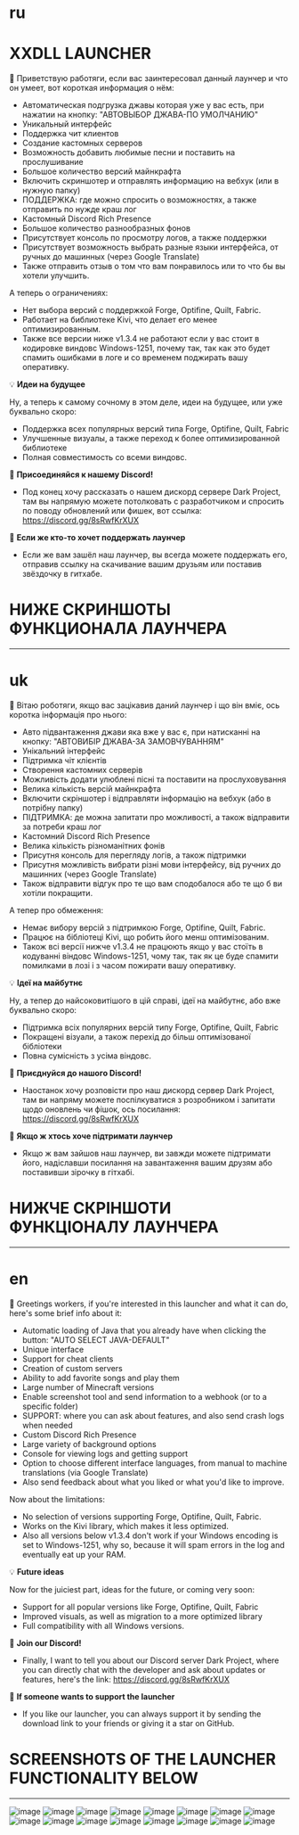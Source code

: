 # ru
# XXDLL LAUNCHER
 
👋 Приветствую работяги, если вас заинтересовал данный лаунчер и что он умеет, вот короткая информация о нём:
 
- Автоматическая подгрузка джавы которая уже у вас есть, при нажатии на кнопку: "АВТОВЫБОР ДЖАВА-ПО УМОЛЧАНИЮ"
- Уникальный интерфейс
- Поддержка чит клиентов
- Создание кастомных серверов
- Возможность добавить любимые песни и поставить на прослушивание
- Большое количество версий майнкрафта
- Включить скриншотер и отправлять информацию на вебхук (или в нужную папку)
- ПОДДЕРЖКА: где можно спросить о возможностях, а также отправить по нужде краш лог
- Кастомный Discord Rich Presence
- Большое количество разнообразных фонов
- Присутствует консоль по просмотру логов, а также поддержки
- Присутствует возможность выбрать разные языки интерфейса, от ручных до машинных (через Google Translate)
- Также отправить отзыв о том что вам понравилось или то что бы вы хотели улучшить.
 
А теперь о ограничениях:
- Нет выбора версий с поддержкой Forge, Optifine, Quilt, Fabric.
- Работает на библиотеке Kivi, что делает его менее оптимизированным.
- Также все версии ниже v1.3.4 не работают если у вас стоит в кодировке виндовс Windows-1251, почему так, так как это будет спамить ошибками в логе и со временем поджирать вашу оперативку.
 
💡 **Идеи на будущее**
 
Ну, а теперь к самому сочному в этом деле, идеи на будущее, или уже буквально скоро:
- Поддержка всех популярных версий типа Forge, Optifine, Quilt, Fabric
- Улучшенные визуалы, а также переход к более оптимизированной библиотеке
- Полная совместимость со всеми виндовс.
 
💬 **Присоединяйся к нашему Discord!**
- Под конец хочу рассказать о нашем дискорд сервере Dark Project, там вы напрямую можете потолковать с разработчиком и спросить по поводу обновлений или фишек, вот ссылка: https://discord.gg/8sRwfKrXUX

💬 **Если же кто-то хочет поддержать лаунчер**
- Если же вам зашёл наш лаунчер, вы всегда можете поддержать его, отправив ссылку на скачивание вашим друзьям или поставив звёздочку в гитхабе.

# НИЖЕ СКРИНШОТЫ ФУНКЦИОНАЛА ЛАУНЧЕРА
---
# uk
👋 Вітаю роботяги, якщо вас зацікавив даний лаунчер і що він вміє, ось коротка інформація про нього:
 
- Авто підвантаження джави яка вже у вас є, при натисканні на кнопку: "АВТОВИБІР ДЖАВА-ЗА ЗАМОВЧУВАННЯМ"
- Унікальний інтерфейс
- Підтримка чіт клієнтів
- Створення кастомних серверів
- Можливість додати улюблені пісні та поставити на прослуховування
- Велика кількість версій майнкрафта
- Включити скріншотер і відправляти інформацію на вебхук (або в потрібну папку)
- ПІДТРИМКА: де можна запитати про можливості, а також відправити за потреби краш лог
- Кастомний Discord Rich Presence
- Велика кількість різноманітних фонів
- Присутня консоль для перегляду логів, а також підтримки
- Присутня можливість вибрати різні мови інтерфейсу, від ручних до машинних (через Google Translate)
- Також відправити відгук про те що вам сподобалося або те що б ви хотіли покращити.
 
А тепер про обмеження:
- Немає вибору версій з підтримкою Forge, Optifine, Quilt, Fabric.
- Працює на бібліотеці Kivi, що робить його менш оптимізованим.
- Також всі версії нижче v1.3.4 не працюють якщо у вас стоїть в кодуванні віндовс Windows-1251, чому так, так як це буде спамити помилками в лозі і з часом пожирати вашу оперативку.
 
💡 **Ідеї на майбутнє**
 
Ну, а тепер до найсоковитішого в цій справі, ідеї на майбутнє, або вже буквально скоро:
- Підтримка всіх популярних версій типу Forge, Optifine, Quilt, Fabric
- Покращені візуали, а також перехід до більш оптимізованої бібліотеки
- Повна сумісність з усіма віндовс.
 
💬 **Приєднуйся до нашого Discord!**
- Наостанок хочу розповісти про наш дискорд сервер Dark Project, там ви напряму можете поспілкуватися з розробником і запитати щодо оновлень чи фішок, ось посилання: https://discord.gg/8sRwfKrXUX

💬 **Якщо ж хтось хоче підтримати лаунчер**
- Якщо ж вам зайшов наш лаунчер, ви завжди можете підтримати його, надіславши посилання на завантаження вашим друзям або поставивши зірочку в гітхабі.

# НИЖЧЕ СКРІНШОТИ ФУНКЦІОНАЛУ ЛАУНЧЕРА
---
# en
👋 Greetings workers, if you're interested in this launcher and what it can do, here's some brief info about it:
 
- Automatic loading of Java that you already have when clicking the button: "AUTO SELECT JAVA-DEFAULT"
- Unique interface
- Support for cheat clients
- Creation of custom servers
- Ability to add favorite songs and play them
- Large number of Minecraft versions
- Enable screenshot tool and send information to a webhook (or to a specific folder)
- SUPPORT: where you can ask about features, and also send crash logs when needed
- Custom Discord Rich Presence
- Large variety of background options
- Console for viewing logs and getting support
- Option to choose different interface languages, from manual to machine translations (via Google Translate)
- Also send feedback about what you liked or what you'd like to improve.
 
Now about the limitations:
- No selection of versions supporting Forge, Optifine, Quilt, Fabric.
- Works on the Kivi library, which makes it less optimized.
- Also all versions below v1.3.4 don't work if your Windows encoding is set to Windows-1251, why so, because it will spam errors in the log and eventually eat up your RAM.
 
💡 **Future ideas**
 
Now for the juiciest part, ideas for the future, or coming very soon:
- Support for all popular versions like Forge, Optifine, Quilt, Fabric
- Improved visuals, as well as migration to a more optimized library
- Full compatibility with all Windows versions.
 
💬 **Join our Discord!**
- Finally, I want to tell you about our Discord server Dark Project, where you can directly chat with the developer and ask about updates or features, here's the link: https://discord.gg/8sRwfKrXUX

💬 **If someone wants to support the launcher**
- If you like our launcher, you can always support it by sending the download link to your friends or giving it a star on GitHub.

# SCREENSHOTS OF THE LAUNCHER FUNCTIONALITY BELOW
---
![image](https://github.com/user-attachments/assets/2da6cfc2-e3b4-4891-8619-8e4773c01d3d)
![image](https://github.com/user-attachments/assets/ef5c4a0c-1203-4196-82e7-a7b7e326e485)
![image](https://github.com/user-attachments/assets/0529185d-a9e7-4518-b359-b29f9e1ce3ff)
![image](https://github.com/user-attachments/assets/0f513f7b-b80f-4ab4-9cc1-0e8c517c693a)
![image](https://github.com/user-attachments/assets/19fc0aa5-021d-41a7-beb8-f1dc78b3f62b)
![image](https://github.com/user-attachments/assets/7641c95a-c8c2-4a00-b5d0-9702f430097c)
![image](https://github.com/user-attachments/assets/5693ced5-3d18-49da-af36-8434b5e2b7d7)
![image](https://github.com/user-attachments/assets/57a46f86-2ba2-494c-a901-fe9637c9eb21)
![image](https://github.com/user-attachments/assets/98ab51c3-24a3-4fe4-abc7-88bf67cbd166)
![image](https://github.com/user-attachments/assets/838b5694-356a-406d-8129-c4e472c15c73)
![image](https://github.com/user-attachments/assets/293bbc37-197d-46a4-bc39-57319bc44a4e)
![image](https://github.com/user-attachments/assets/e356212e-04f0-45f5-a66a-8685db78b32a)
![image](https://github.com/user-attachments/assets/35bc6fed-19e8-4b41-956e-4cc71fe96ac3)
![image](https://github.com/user-attachments/assets/2cf09d18-106b-452a-b119-405e0320dee4)
![image](https://github.com/user-attachments/assets/511a8216-4be4-40a5-b5fc-d094a8b435c1)
![image](https://github.com/user-attachments/assets/56c6bb57-24f9-48bd-8350-075a3ee57a4b)
